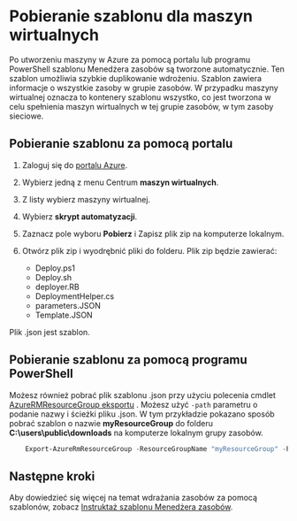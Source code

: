 <properties
    pageTitle="Utworzyć obraz maszyn wirtualnych z maszyn wirtualnych Azure | Microsoft Azure"
    description="Dowiedz się, jak utworzyć obraz uogólniony maszyn wirtualnych z utworzone w modelu wdrożenia Menedżera zasobów istniejących maszyn wirtualnych Azure"
    services="virtual-machines-windows"
    documentationCenter=""
    authors="cynthn"
    manager="timlt"
    editor=""
    tags="azure-resource-manager"/>

<tags
    ms.service="virtual-machines-windows"
    ms.workload="infrastructure-services"
    ms.tgt_pltfrm="vm-windows"
    ms.devlang="na"
    ms.topic="article"
    ms.date="10/10/2016"
    ms.author="cynthn"/>


# <a name="download-the-template-for-a-vm"></a>Pobieranie szablonu dla maszyn wirtualnych

Po utworzeniu maszyny w Azure za pomocą portalu lub programu PowerShell szablonu Menedżera zasobów są tworzone automatycznie. Ten szablon umożliwia szybkie duplikowanie wdrożeniu. Szablon zawiera informacje o wszystkie zasoby w grupie zasobów. W przypadku maszyny wirtualnej oznacza to kontenery szablonu wszystko, co jest tworzona w celu spełnienia maszyn wirtualnych w tej grupie zasobów, w tym zasoby sieciowe.

## <a name="download-the-template-using-the-portal"></a>Pobieranie szablonu za pomocą portalu

1. Zaloguj się do [portalu Azure](https://portal.azure.com/).
2. Wybierz jedną z menu Centrum **maszyn wirtualnych**.
3. Z listy wybierz maszyny wirtualnej.
5. Wybierz **skrypt automatyzacji**.
6. Zaznacz pole wyboru **Pobierz** i Zapisz plik zip na komputerze lokalnym.
7. Otwórz plik zip i wyodrębnić pliki do folderu. Plik zip będzie zawierać:
    
    - Deploy.ps1
    - Deploy.sh 
    - deployer.RB
    - DeploymentHelper.cs
    - parameters.JSON
    - Template.JSON

Plik .json jest szablon.
    
## <a name="download-the-template-using-powershell"></a>Pobieranie szablonu za pomocą programu PowerShell

Możesz również pobrać plik szablonu .json przy użyciu polecenia cmdlet [AzureRMResourceGroup eksportu](https://msdn.microsoft.com/library/mt715427.aspx) . Możesz użyć `-path` parametru o podanie nazwy i ścieżki pliku .json. W tym przykładzie pokazano sposób pobrać szablon o nazwie **myResourceGroup** do folderu **C:\users\public\downloads** na komputerze lokalnym grupy zasobów.

```powershell
    Export-AzureRmResourceGroup -ResourceGroupName "myResourceGroup" -Path "C:\users\public\downloads"
```

## <a name="next-steps"></a>Następne kroki

Aby dowiedzieć się więcej na temat wdrażania zasobów za pomocą szablonów, zobacz [Instruktaż szablonu Menedżera zasobów](../resource-manager-template-walkthrough.md).